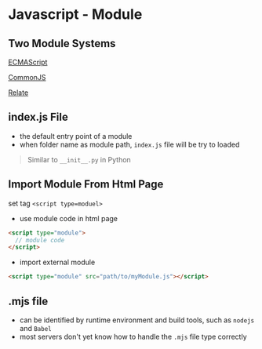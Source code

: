 # Javascript - Module

## Two Module Systems

[ECMAScript](javascript-ecma-module.md)

[CommonJS](javascript-commonjs-module.md)

[Relate](javascript-module-of-es-and-commonjs.md)

## index.js File

- the default entry point of a module
- when folder name as module path, `index.js` file will be try to loaded

> Similar to `__init__.py` in Python

## Import Module From Html Page

set tag `<script type=moduel>`

- use module code in html page

```html
<script type="module">
  // module code
</script>
```

- import external module

```html
<script type="module" src="path/to/myModule.js"></script>
```

## .mjs file

- can be identified by runtime environment and build tools, such as `nodejs` and `Babel`
- most servers don't yet know how to handle the `.mjs` file type correctly

